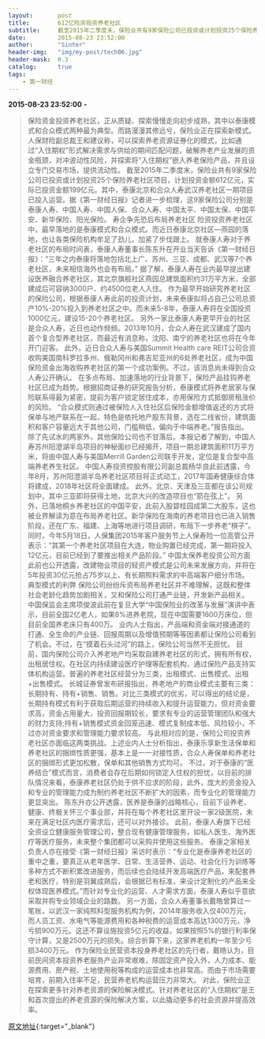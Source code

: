 ```yaml
---
layout:       post
title:        612亿险资投资养老社区
subtitle:     截至2015年二季度末，保险业共有9家保险公司已投资或计划投资25个保险养老社区项目，计划投资金额612亿元，实际已投资金额199亿元。其中，泰康北京和合众人寿武汉养老社区一期项目已投入运营。
date:         2015-08-23 23:52:00
author:       "Sinter"
header-img:   "img/my-post/tech06.jpg"
header-mask:  0.3
catalog:      true
tags:
    - 第一财经
---
```


**2015-08-23 23:52:00**  **-**

> 保险资金投资养老社区，正从质疑、探索慢慢走向初步成熟，其中以泰康模式和合众模式两种最为典型。而路漫漫其修远兮，保险业正在探索新模式。
人保财险副总裁王和建议称，可以探索养老资源证券化的模式，比如通过“入住期权”形式解决需求与供给的期间匹配问题，破解养老产业发展的资金瓶颈，对冲波动性风险，并探索将“入住期权”嵌入养老保险产品，并且设立专门交易市场，提供流动性。
截至2015年二季度末，保险业共有9家保险公司已投资或计划投资25个保险养老社区项目，计划投资金额612亿元，实际已投资金额199亿元。其中，泰康北京和合众人寿武汉养老社区一期项目已投入运营。据《第一财经日报》记者进一步梳理，这9家保险公司分别是泰康人寿、中国人寿、中国人保、合众人寿、中国太平、中国太保、中国平安、新华保险、阳光保险。
寿企争先恐后布局养老社区
险资投资养老社区中，最早落地的是泰康模式和合众模式。而近日泰康北京社区—燕园的落地，也让各类保险机构牟足了劲儿，加紧了步伐跟上。
就泰康人寿对于养老社区的布局时间表，泰康人寿董事长陈东升在开业当天告诉《第一财经日报》：“三年之内泰康将落地包括北上广、苏州、三亚、成都、武汉等7个养老社区，未来相信海外也会有布局。”
据了解，泰康人寿在业内最早提出建设医养融合养老社区，其北京旗舰社区燕园总建筑面积约31万平方米，全部建成后可容纳3000户、约4500位老人入住。
作为最早开始研究养老社区的保险公司，根据泰康人寿此前的投资计划，未来泰康拟将占自己公司总资产10%-20%投入到养老社区之中。而未来5-8年，泰康人寿将在全国投资1000亿元，建设15-20个养老社区。
另外一家比泰康人寿更早开业的社区是合众人寿，近日也动作频频。2013年10月，合众人寿在武汉建成了国内首个复合型养老社区，而最近有消息称，沈阳、南宁的养老社区也将在今年开门迎客。
此外，近日合众人寿与美国Summit Health care REIT公司合资收购美国南科罗拉多州、俄勒冈州和弗吉尼亚州的6处养老社区，成为中国保险资金出海收购养老社区的第一个成功案例。不过，该消息尚未得到合众人寿公开确认。
在多点布局、加速落地的行业背景下，保险产品挂钩养老社区已成为趋势。根据招商证券的研究报告分析，泰康模式将养老居家与保险联系得最为紧密，提前为客户锁定居住成本，亦用保险方式抵御房租涨价的风险。
“合众模式则通过被保险人入住社区后保险金额增值返还的方式将保单与地产联系在一起，特色是依托地产股东背景，选在二线省份，建筑面积和客户容量远大于其他公司，门槛稍低，偏向于中端养老。”报告指出。
除了先试水的两家外，其他保险公司也不甘落后。本报记者了解到，中国人寿苏州阳澄湖半岛项目的神秘面纱已经揭开，项目一期总建筑面积11万平方米，将由中国人寿与美国Merrill Garden公司联手开发，定位是复合型中高端养老养生社区。
中国人寿投资控股有限公司副总裁杨华良此前透露，今年8月，苏州阳澄湖半岛养老社区项目将正式动工，2017年国寿健康综合体将建成，2018年社区将全面建成。
此外，北京、天津及三亚都在该公司规划中，其中三亚即将获得土地，北京大兴的改造项目也“箭在弦上”。
另外，已落地桐乡养老社区的中国平安，此前入股碧桂园成第二大股东，这也被业界解读为意在布局养老社区。新华保险在海南的养老项目也已进入销售阶段，还在广东、福建、上海等地进行项目调研，布局下一步养老“棋子”。
同时，今年5月18日，人保集团2015年客户服务节上人保寿险一位高管公开表示：“其第一个养老社区项目在大连，物业购置已经完成，第一期将投入12亿元，目前已经到了要推出相关产品阶段。”
中国太保养老投资公司方面此前也公开透露，改建物业项目的轻资产模式是公司未来发展方向，并将在5年投资30亿元抢占75岁以上、有长期照料需求的中高端客户细分市场。
典型模式的利弊
保险公司纷纷斥资布局养老社区并不难理解，这既和整体社会老龄化趋势加剧相关，又和保险公司打通产业链，开发新产品相关。
中国保监会主席项俊波此前在复旦大学“中国保险业的改革与发展”演讲中表示，目前全国2亿老人，如果8%进养老院，现在中国需要1600万床位，但目前全国养老床只有400万。
业内人士指出，产品端和资金端对接通道的打通、全生命的产业链、回报周期以及增值预期等等因素都让保险公司看到了机会。不过，在“摸着石头过河”的路上，保险公司当然不无担忧。
目前，国内保险公司介入养老地产均采取自建养老社区的形式，拥有所有权，出租居住权。在社区内持续建设医疗护理等配套机构，通过保险产品支持实体机构运营。普遍的养老社区经营分为三类，出租模式、出售模式、出租+出售模式。
长城证券曾发布研报指出，养老地产的商业模式主要有三类：长期持有、持有+销售、销售。对比三类模式的优劣，可以得出的结论是，长期持有模式有利于获取后期运营的持续收入和提升运营能力，但对资金要求高，资金占用量大，投资回报期较长，要求有专业的运营管理团队和强大的财力支持;持有+销售模式资金回笼迅速、模式复制成本低、风险较小，不过亦对资金要求和管理能力要求较高。
与此相对应的是，保险公司投资养老社区亦面临这两类挑战。上述业内人士分析指出，泰康乐享新生活保单和养老社区的捆绑性质更强，基本上是一一对接性质，合众人寿保单和养老社区的捆绑形式更加松散，保单和其他销售方式均可。
不过，对于泰康的“医养结合”模式而言，消费者会存在后期如何锁定入住权的担忧，以目前的排队情况来看，泰康养老社区仍处于供不应求的阶段，此外，庞大的资金投入和专业的管理能力成为制约养老社区不断扩大的因素，而专业化的管理能力更显突出。
陈东升亦公开透露，医养是泰康的战略核心，目前下设养老、健康、终极关怀三个事业部，并将在每个养老社区里开设一家2级医院，未来在满足社区内医疗需求后，还可以对外接诊。
此前，泰康人寿旗下已经全资设立健康服务管理公司，整合现有健康管理服务，如私人医生、海外医疗等医疗服务，未来整个集团都可以采购并使用这些服务。
泰康之家相关负责人亦在接受《第一财经日报》采访时表示：“专业化是泰康养老社区的重中之重，要真正从老年医学、日常、生活营养、运动、社会化行为训练等多种方式不断积累改进服务，而后续也会陆续开发高端医疗产品，来配套养老和医疗，特别是羽翼成熟后，会根据已有标准，来设计定制化的产品来全权体现医养模式。”而针对专业化的运营、人才需求方面，泰康人寿似乎意欲采取并购专业领域企业的路数。
另一方面，合众人寿董事长戴皓曾算过一笔账，以武汉一家纯照料型服务机构为例，2014年服务收入仅400万元，而人员工资、水电气等能源费用和各种税费的运营成本高达1300万元，净亏损900万元。这还不算设施投资5亿元的收益，如果按照5%的银行利率保守计算，又是2500万元的损失。综合折算下来，这家养老机构一年至少亏损3400万元。
作为保险业民营资本投身养老社区的先行者，戴皓认为，目前民间资本投资养老服务产业非常艰难，除固定资产投入外，人力成本、能源费用、房产税、土地使用税等构成的运营成本也非常高。而由于市场需要培育，前期入住率不足，民营养老机构运营压力非常大。
对此，保险业正在探索更多针对养老资源的保险解决模式。针对养老社区的“入住期权”是王和首次提出的养老资源的保险解决方案，以此撬动更多的社会资源并提高效率。


[原文地址](http://www.yicai.com/news/4675624.html){:target="_blank"}


